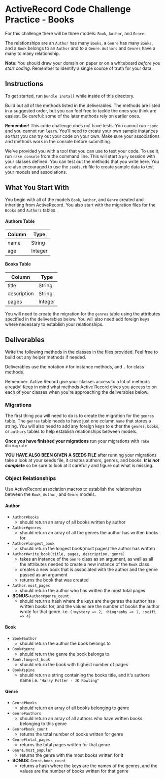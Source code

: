 # ActiveRecord Code Challenge Practice - Books

For this challenge there will be three models: `Book`, `Author`, and `Genre`.

The relationships are an `Author` has many `Books`, a `Genre` has many `Books`, and a `Book` belongs to an `Author` and to a `Genre`. `Authors` and `Genres` have a many to many relationship.

**Note**: You should draw your domain on paper or on a whiteboard _before you start coding_. Remember to identify a single source of truth for your data.

## Instructions

To get started, run `bundle install` while inside of this directory.

Build out all of the methods listed in the deliverables. The methods are listed in a suggested order, but you can feel free to tackle the ones you think are easiest. Be careful: some of the later methods rely on earlier ones.

**Remember!** This code challenge does not have tests. You cannot run `rspec` and you cannot run `learn`. You'll need to create your own sample instances so that you can try out your code on your own. Make sure your associations and methods work in the console before submitting.

We've provided you with a tool that you can use to test your code. To use it, run `rake console` from the command line. This will start a `pry` session with your classes defined. You can test out the methods that you write here. You are also encouraged to use the `seeds.rb` file to create sample data to test your models and associations.

## What You Start With

You begin with all of the models `Book`, `Author`, and `Genre` created and inheriting from ActiveRecord. You also start with the migration files for the `Books` and `Authors` tables.

#### Authors Table

| Column | Type    |
| ------ | ------- |
| name   | String  |
| age    | Integer |

#### Books Table

| Column      | Type    |
| ----------- | ------- |
| title       | String  |
| description | String  |
| pages       | Integer |

You will need to create the migration for the `genres` table using the attributes specified in the deliverables below. You will also need add foreign keys where necessary to establish your relationships.

## Deliverables

Write the following methods in the classes in the files provided. Feel free to build out any helper methods if needed.

Deliverables use the notation `#` for instance methods, and `.` for class methods.

Remember: Active Record give your classes access to a lot of methods already! Keep in mind what methods Active Record gives you access to on each of your classes when you're approaching the deliverables below.

### Migrations

The first thing you will need to do is to create the migration for the `genres` table. The `genres` table needs to have just one column `name` that stores a string. You will also need to add any foreign keys to either the `genres`, `books`, or `authors` tables to help establish relationships between models.

**Once you have finished your migrations** run your migrations with `rake db:migrate`

**YOU HAVE ALSO BEEN GIVEN A SEEDS FILE** after running your migrations take a look at your seeds file, it creates authors, genres, and books. **_It is not complete_** so be sure to look at it carefully and figure out what is missing.

### Object Relationships

Use ActiveRecord association macros to establish the relationships between the `Book`, `Author`, and `Genre` models.

#### Author

- `Author#books`
  - should return an array of all books written by author
- `Author#genres`
  - should return an array of all the genres the author has written books for.
- `Author#longest_book`
  - should return the longest book(most pages) the author has written
- `Author#write_book(title, pages, description, genre)`
  - takes an instance of the `Genre` class as an argument, as well as all the attributes needed to create a new instance of the `Book` class.
  - creates a new book that is associated with the author and the genre passed as an argument
  - returns the book that was created
- `Author.most_pages`
  - should return the author who has written the most total pages
- **BONUS:**`Author#genre_count`
  - should return a hash where the keys are the genres the author has written books for, and the values are the number of books the author wrote for that genre. i.e. `{:mystery => 2, :biography => 1, :scifi => 4}`

#### Book

- `Book#author`
  - should return the author the book belongs to
- `Book#genre`
  - should return the genre the book belongs to
- `Book.longest_book`
  - should return the book with highest number of pages
- `Book#spine`
  - should return a string containing the books title, and it's authors name i.e. `"Harry Potter - JK Rowling"`

#### Genre

- `Genre#books`
  - should return an array of all books belonging to genre
- `Genre#authors`
  - should return an array of all authors who have written books belonging to this genre
- `Genre#book_count`
  - returns the total number of books written for genre
- `Genre#total_pages`
  - returns the total pages written for that genre
- `Genre.most_popular`
  - returns the genre with the most books written for it
- **BONUS:** `Genre.book_count`
  - returns a hash where the keys are the names of the genres, and the values are the number of books written for that genre

